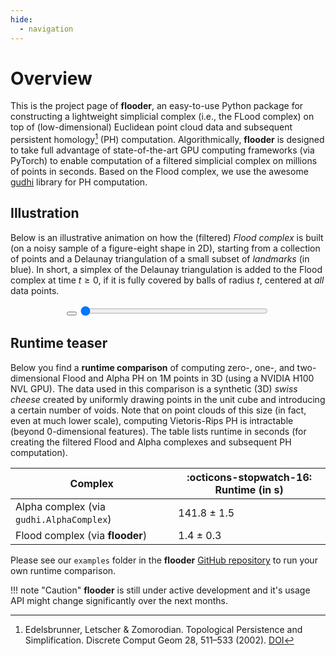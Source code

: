 ```yaml
---
hide:
  - navigation
---
```


# Overview

This is the project page of **flooder**, an easy-to-use Python package for constructing a lightweight simplicial complex (i.e., the FLood complex) on top of (low-dimensional) Euclidean point cloud data and subsequent persistent homology[^1] (PH) computation. Algorithmically, **flooder** is designed to take full advantage of state-of-the-art GPU computing frameworks (via PyTorch) to enable computation of a filtered simplicial complex on millions of points in seconds. Based on the Flood complex, we use the awesome [gudhi](https://gudhi.inria.fr/) library for PH computation.

[^1]: Edelsbrunner, Letscher & Zomorodian. Topological Persistence and Simplification. Discrete Comput Geom 28, 511–533 (2002). [DOI](https://doi.org/10.1007/s00454-002-2885-2)

## Illustration

Below is an illustrative animation on how the (filtered) *Flood complex* is built (on a noisy sample of a figure-eight shape in 2D), starting from a collection of points and a Delaunay triangulation of a small subset of *landmarks* (in blue). In short, a simplex of the Delaunay triangulation is added to the Flood complex at time $t\geq 0$, if it is fully covered by balls of radius $t$, centered at *all* data points.

<style>
  #canvas-container canvas {
    width: auto;
    height: 400px;
    max-width: 100%;
  }
</style>
<body>
  <div style="text-align:center;">
    <div id="canvas-container"></div>
    <link rel="stylesheet" href="https://cdnjs.cloudflare.com/ajax/libs/font-awesome/6.4.0/css/all.min.css"/>
    <button id="playPauseBtn" class="btn">
      <i class="fa fa-play"></i>
    </button>
    <input type="range" id="radiusSlider" min="0" max="4" step="0.01" value="0" style="vertical-align: middle; width: 300px;" />
  </div>
  <script src="https://cdn.jsdelivr.net/npm/p5@1.9.0/lib/p5.min.js"></script>
  <script src="animation/flood_triangle.js"></script>
</body>

## Runtime teaser

Below you find a **runtime comparison** of computing zero-, one-, and two-dimensional Flood and Alpha PH on 1M points in 3D (using a NVIDIA H100 NVL GPU). The data used in this comparison is a synthetic (3D) *swiss cheese* created by uniformly drawing points in the unit cube and introducing a certain number of voids. Note that on point clouds of this size (in fact, even at much lower scale), computing Vietoris-Rips PH is intractable (beyond 0-dimensional features). The table lists runtime in seconds (for creating the filtered Flood and Alpha complexes and subsequent PH computation).

| **Complex**      | :octicons-stopwatch-16: Runtime (in s) |
| ----------- | ------------------------------------ |
| Alpha complex (via `gudhi.AlphaComplex`)       | 141.8 $\pm$ 1.5  |
| Flood complex (via **flooder**)                | 1.4 $\pm$ 0.3  |

Please see our `examples` folder in the **flooder** [GitHub repository](https://github.com/plus-rkwitt/flooder/) to run your own runtime comparison.

!!! note "Caution"
    **flooder** is still under active development and it's usage API might change
    significantly over the next months.

